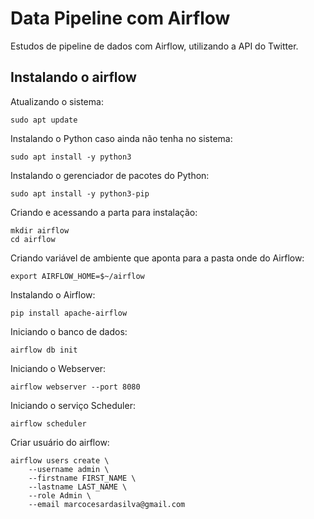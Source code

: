 # Data Pipeline com Airflow

Estudos de pipeline de dados com Airflow, utilizando a API do Twitter.

## Instalando o airflow

Atualizando o sistema:
```
sudo apt update
```

Instalando o Python caso ainda não tenha no sistema:
```
sudo apt install -y python3
```

Instalando o gerenciador de pacotes do Python:
```
sudo apt install -y python3-pip
```

Criando e acessando a parta para instalação:
```
mkdir airflow
cd airflow
```

Criando variável de ambiente que aponta para a pasta onde do Airflow:
```
export AIRFLOW_HOME=$~/airflow
```

Instalando o Airflow:
```
pip install apache-airflow
```

Iniciando o banco de dados:
```
airflow db init
```

Iniciando o Webserver:
```
airflow webserver --port 8080
```

Iniciando o serviço Scheduler:
```
airflow scheduler
```

Criar usuário do airflow:
```
airflow users create \
	--username admin \
	--firstname FIRST_NAME \
	--lastname LAST_NAME \
	--role Admin \
	--email marcocesardasilva@gmail.com
```


